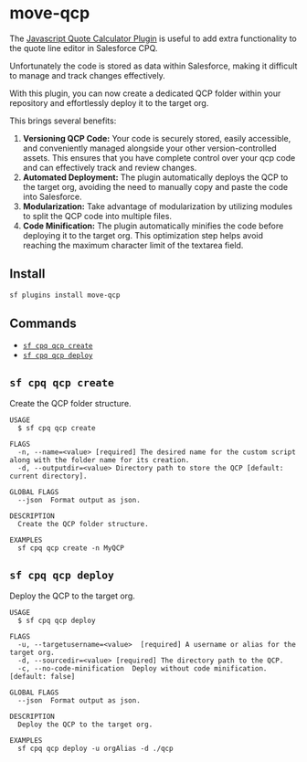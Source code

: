 # move-qcp

The [Javascript Quote Calculator Plugin](https://developer.salesforce.com/docs/atlas.en-us.cpq_dev_plugins.meta/cpq_dev_plugins/cpq_dev_jsqcp_parent.htm) is useful to add extra functionality to the quote line editor in Salesforce CPQ.

Unfortunately the code is stored as data within Salesforce, making it difficult to manage and track changes effectively.

With this plugin, you can now create a dedicated QCP folder within your repository and effortlessly deploy it to the target org.

This brings several benefits:

1. **Versioning QCP Code:** Your code is securely stored, easily accessible, and conveniently managed alongside your other version-controlled assets. This ensures that you have complete control over your qcp code and can effectively track and review changes.
2. **Automated Deployment:** The plugin automatically deploys the QCP to the target org, avoiding the need to manually copy and paste the code into Salesforce.
3. **Modularization:** Take advantage of modularization by utilizing modules to split the QCP code into multiple files.
4. **Code Minification:** The plugin automatically minifies the code before deploying it to the target org. This optimization step helps avoid reaching the maximum character limit of the textarea field.

## Install

```bash
sf plugins install move-qcp
```

## Commands

<!-- commands -->

- [`sf cpq qcp create`](#sf-cpq-qcp-create)
- [`sf cpq qcp deploy`](#sf-cpq-qcp-deploy)

## `sf cpq qcp create`

Create the QCP folder structure.

```
USAGE
  $ sf cpq qcp create

FLAGS
  -n, --name=<value> [required] The desired name for the custom script along with the folder name for its creation.
  -d, --outputdir=<value> Directory path to store the QCP [default: current directory].

GLOBAL FLAGS
  --json  Format output as json.

DESCRIPTION
  Create the QCP folder structure.

EXAMPLES
  sf cpq qcp create -n MyQCP
```

## `sf cpq qcp deploy`

Deploy the QCP to the target org.

```
USAGE
  $ sf cpq qcp deploy

FLAGS
  -u, --targetusername=<value>  [required] A username or alias for the target org.
  -d, --sourcedir=<value> [required] The directory path to the QCP.
  -c, --no-code-minification  Deploy without code minification. [default: false]

GLOBAL FLAGS
  --json  Format output as json.

DESCRIPTION
  Deploy the QCP to the target org.

EXAMPLES
  sf cpq qcp deploy -u orgAlias -d ./qcp
```
